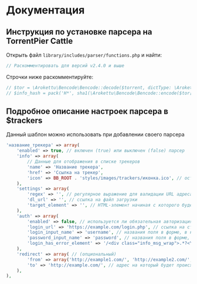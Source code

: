 # Документация

## Инструкция по установке парсера на TorrentPier Cattle

Открыть файл `library/includes/parser/functions.php` и найти:
```php
// Раскомментировать для версий v2.4.0 и выше
```
Строчки ниже раскомментируйте:
```php
// $tor = \Arokettu\Bencode\Bencode::decode($torrent, dictType: \Arokettu\Bencode\Bencode\Collection::ARRAY);
// $info_hash = pack('H*', sha1(\Arokettu\Bencode\Bencode::encode($tor['info'])));
```

## Подробное описание настроек парсера в $trackers

Данный шаблон можно использовать при добавлении своего парсера

```php
'название_трекера' => array(
	'enabled' => true, // включен (true) или выключен (false) парсер
	'info' => array(
		// Данные для отображения в списке трекеров
		'name' => 'Название трекера',
		'href' => 'Ссылка на трекер',
		'icon' => BB_ROOT . 'styles/images/trackers/иконка.ico', // оставьте поле пустым чтобы не было иконки
	),
	'settings' => array(
		'regex' => '', // регулярное выражение для валидации URL адреса раздачи
		'dl_url' => '', // ссылка на файл загрузки
		'target_element' => '', // HTML-элемент начиная с которого будет парсится страница
	),
	'auth' => array(
		'enabled' => false, // используется ли обязательная авторизация на ресурсе (опциональный)
		'login_url' => 'https://example.com/login.php', // ссылка на страницу с авторизацией
		'login_input_name' => 'username', // названия поля в форме, в котором указывается логин (необходимо если включен 'auth')
		'password_input_name' => 'password', // названия поля в форме, в котором указывается пароль (необходимо если включен 'auth')
		'login_has_error_element' => '/<div class="info_msg_wrap">.*?<\/div>/s', // элемент по которому будем определять, что авторизация не прошла успешно (необходимо если включен 'auth')
	),
	'redirect' => array( // (опциональный)
		'from' => array('http://example1.com/', 'http://example2.com/', 'http://example3.com/'), // с каких адресов делать переадресацию
		'to' => 'http://example.com/', // адрес на который будет происходить переадресация
	),
),
```
